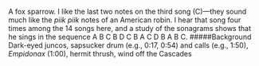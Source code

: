 A fox sparrow. I like the last two notes on the third song (C)—they sound much like the _piik piik_ notes of an American robin. I hear that song four times among the 14 songs here, and a study of the sonagrams shows that he sings in the sequence A B C B D C B A C D B A B C.
#####Background
Dark-eyed juncos, sapsucker drum (e.g., 0:17, 0:54) and calls (e.g.,  1:50), _Empidonax_ (1:00), hermit thrush, wind off the Cascades
